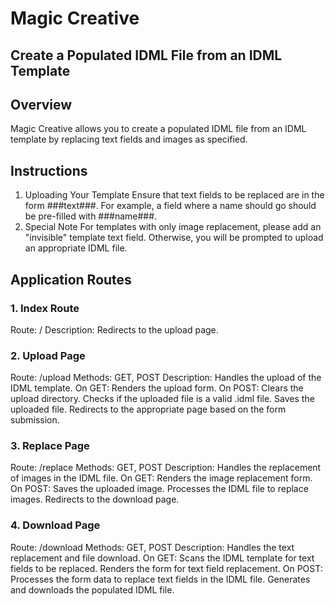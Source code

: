# Magic Creative
## Create a Populated IDML File from an IDML Template

## Overview
Magic Creative allows you to create a populated IDML file from an IDML template by replacing text fields and images as specified.

## Instructions
1. Uploading Your Template
Ensure that text fields to be replaced are in the form ###text###.
For example, a field where a name should go should be pre-filled with ###name###.
2. Special Note
For templates with only image replacement, please add an "invisible" template text field.
Otherwise, you will be prompted to upload an appropriate IDML file.

## Application Routes
### 1. Index Route
Route: /
Description: Redirects to the upload page.
### 2. Upload Page
Route: /upload
Methods: GET, POST
Description: Handles the upload of the IDML template.
On GET: Renders the upload form.
On POST:
Clears the upload directory.
Checks if the uploaded file is a valid .idml file.
Saves the uploaded file.
Redirects to the appropriate page based on the form submission.
### 3. Replace Page
Route: /replace
Methods: GET, POST
Description: Handles the replacement of images in the IDML file.
On GET: Renders the image replacement form.
On POST:
Saves the uploaded image.
Processes the IDML file to replace images.
Redirects to the download page.
### 4. Download Page
Route: /download
Methods: GET, POST
Description: Handles the text replacement and file download.
On GET:
Scans the IDML template for text fields to be replaced.
Renders the form for text field replacement.
On POST:
Processes the form data to replace text fields in the IDML file.
Generates and downloads the populated IDML file.
